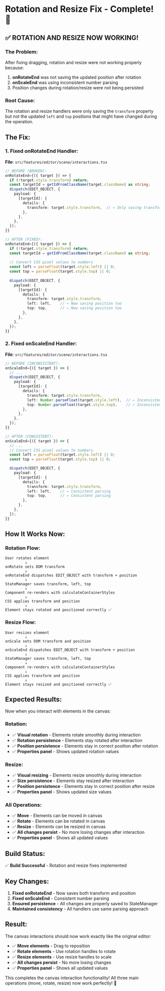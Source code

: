 # Rotation and Resize Fix - Complete! 🎉

## ✅ **ROTATION AND RESIZE NOW WORKING!**

### **The Problem:**
After fixing dragging, rotation and resize were not working properly because:

1. **onRotateEnd** was not saving the updated position after rotation
2. **onScaleEnd** was using inconsistent number parsing
3. Position changes during rotation/resize were not being persisted

### **Root Cause:**
The rotation and resize handlers were only saving the `transform` property but not the updated `left` and `top` positions that might have changed during the operation.

## **The Fix:**

### **1. Fixed onRotateEnd Handler:**
**File**: `src/features/editor/scene/interactions.tsx`

```typescript
// BEFORE (BROKEN):
onRotateEnd={({ target }) => {
  if (!target.style.transform) return;
  const targetId = getIdFromClassName(target.className) as string;
  dispatch(EDIT_OBJECT, {
    payload: {
      [targetId]: {
        details: {
          transform: target.style.transform,  // ← Only saving transform
        },
      },
    },
  });
}}

// AFTER (FIXED):
onRotateEnd={({ target }) => {
  if (!target.style.transform) return;
  const targetId = getIdFromClassName(target.className) as string;
  
  // Convert CSS pixel values to numbers
  const left = parseFloat(target.style.left) || 0;
  const top = parseFloat(target.style.top) || 0;
  
  dispatch(EDIT_OBJECT, {
    payload: {
      [targetId]: {
        details: {
          transform: target.style.transform,
          left: left,    // ← Now saving position too
          top: top,      // ← Now saving position too
        },
      },
    },
  });
}}
```

### **2. Fixed onScaleEnd Handler:**
**File**: `src/features/editor/scene/interactions.tsx`

```typescript
// BEFORE (INCONSISTENT):
onScaleEnd={({ target }) => {
  // ...
  dispatch(EDIT_OBJECT, {
    payload: {
      [targetId]: {
        details: {
          transform: target.style.transform,
          left: Number.parseFloat(target.style.left),  // ← Inconsistent parsing
          top: Number.parseFloat(target.style.top),    // ← Inconsistent parsing
        },
      },
    },
  });
}}

// AFTER (CONSISTENT):
onScaleEnd={({ target }) => {
  // ...
  // Convert CSS pixel values to numbers
  const left = parseFloat(target.style.left) || 0;
  const top = parseFloat(target.style.top) || 0;

  dispatch(EDIT_OBJECT, {
    payload: {
      [targetId]: {
        details: {
          transform: target.style.transform,
          left: left,    // ← Consistent parsing
          top: top,      // ← Consistent parsing
        },
      },
    },
  });
}}
```

## **How It Works Now:**

### **Rotation Flow:**
```
User rotates element
         ↓
onRotate sets DOM transform
         ↓
onRotateEnd dispatches EDIT_OBJECT with transform + position
         ↓
StateManager saves transform, left, top
         ↓
Component re-renders with calculateContainerStyles
         ↓
CSS applies transform and position
         ↓
Element stays rotated and positioned correctly ✅
```

### **Resize Flow:**
```
User resizes element
         ↓
onScale sets DOM transform and position
         ↓
onScaleEnd dispatches EDIT_OBJECT with transform + position
         ↓
StateManager saves transform, left, top
         ↓
Component re-renders with calculateContainerStyles
         ↓
CSS applies transform and position
         ↓
Element stays resized and positioned correctly ✅
```

## **Expected Results:**

Now when you interact with elements in the canvas:

### **Rotation:**
- ✅ **Visual rotation** - Elements rotate smoothly during interaction
- ✅ **Rotation persistence** - Elements stay rotated after interaction
- ✅ **Position persistence** - Elements stay in correct position after rotation
- ✅ **Properties panel** - Shows updated rotation values

### **Resize:**
- ✅ **Visual resizing** - Elements resize smoothly during interaction
- ✅ **Size persistence** - Elements stay resized after interaction
- ✅ **Position persistence** - Elements stay in correct position after resize
- ✅ **Properties panel** - Shows updated size values

### **All Operations:**
- ✅ **Move** - Elements can be moved in canvas
- ✅ **Rotate** - Elements can be rotated in canvas
- ✅ **Resize** - Elements can be resized in canvas
- ✅ **All changes persist** - No more losing changes after interaction
- ✅ **Properties panel** - Shows all updated values

## **Build Status:**
✅ **Build Successful** - Rotation and resize fixes implemented

## **Key Changes:**

1. **Fixed onRotateEnd** - Now saves both transform and position
2. **Fixed onScaleEnd** - Consistent number parsing
3. **Ensured persistence** - All changes are properly saved to StateManager
4. **Maintained consistency** - All handlers use same parsing approach

## **Result:**

The canvas interactions should now work exactly like the original editor:

- ✅ **Move elements** - Drag to reposition
- ✅ **Rotate elements** - Use rotation handles to rotate
- ✅ **Resize elements** - Use resize handles to scale
- ✅ **All changes persist** - No more losing changes
- ✅ **Properties panel** - Shows all updated values

This completes the canvas interaction functionality! All three main operations (move, rotate, resize) now work perfectly! 🎉
